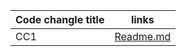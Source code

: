 |Code changle title       | links                         | 
| -----------             | ---                           | 
| CC1                     |  [Readme.md](./readme.md)     |
